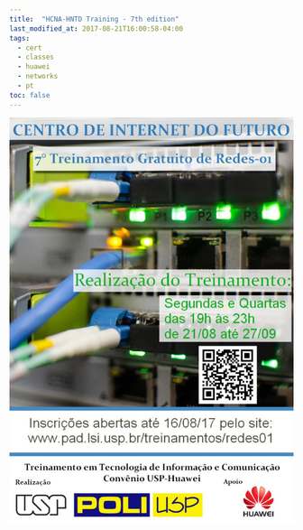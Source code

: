 ```yaml
---
title:  "HCNA-HNTD Training - 7th edition"
last_modified_at: 2017-08-21T16:00:58-04:00
tags:
  - cert
  - classes
  - huawei
  - networks
  - pt
toc: false
---
```


![](/assets/images/posts/2017-08-21-hntd-07.jpeg)
